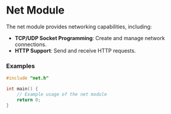 # Net Module

The net module provides networking capabilities, including:

- **TCP/UDP Socket Programming**: Create and manage network connections.
- **HTTP Support**: Send and receive HTTP requests.

### Examples

```c
#include "net.h"

int main() {
    // Example usage of the net module
    return 0;
}
```